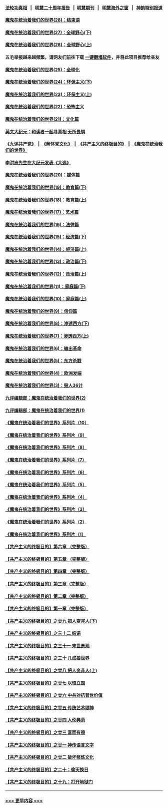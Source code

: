 #### [法轮功真相](https://github.com/gfw-breaker/truth/blob/master/README.md?t=0) &nbsp;&nbsp;|&nbsp;&nbsp; [明慧二十周年报告](https://github.com/gfw-breaker/mh-reports/blob/master/README.md?t=0) &nbsp;&nbsp;|&nbsp;&nbsp;[明慧期刊](https://github.com/gfw-breaker/mh-qikan) &nbsp;&nbsp;|&nbsp;&nbsp; [明慧海外之窗](https://github.com/gfw-breaker/mh-news/blob/master/README.md?t=0) &nbsp;&nbsp;|&nbsp;&nbsp; [神韵特别报道](https://github.com/gfw-breaker/mh-news/blob/master/shenyun.md?t=0)
#### [魔鬼在统治着我们的世界(28)：结束语](../pages/nsc422/n10936246.md?t=07210151) 
#### [魔鬼在统治着我们的世界(27)：全球野心(下)](../pages/nsc422/n10928319.md?t=07210151) 
#### [魔鬼在统治着我们的世界(26)：全球野心(上)](../pages/nsc422/n10900318.md?t=07210151) 
#### 五毛举报越来越频繁，请网友们前往下载 [一键翻墙软件](https://github.com/gfw-breaker/ssr-accounts)，并将此项目推荐给亲友
#### [魔鬼在统治着我们的世界(25)：全球化](../pages/nsc422/n10788205.md?t=07210151) 
#### [魔鬼在统治着我们的世界(24)：环保主义(下)](../pages/nsc422/n10695307.md?t=07210151) 
#### [魔鬼在统治着我们的世界(23)：环保主义(上)](../pages/nsc422/n10688613.md?t=07210151) 
#### [魔鬼在统治着我们的世界(22)：恐怖主义](../pages/nsc422/n10614727.md?t=07210151) 
#### [魔鬼在统治着我们的世界(21)：文化篇](../pages/nsc422/n10597706.md?t=07210151) 
#### [英文大纪元：和读者一起寻真相 无所畏惧](../pages/nsc422/n12542027.md?t=07210151) 
#### [《九评共产党》](https://github.com/begood0513/9ping.md/blob/master/README.md) &nbsp;|&nbsp; [《解体党文化》](../../../../jtdwh.md/blob/master/README.md)  &nbsp;|&nbsp; [《共产主义的终极目的》](../../../../gczydzjmd.md/blob/master/README.md) &nbsp;|&nbsp; [《魔鬼在统治我们的世界》](../../../../mgztzwmdsj.md/blob/master/README.md) 
#### [李洪志先生在大纪元发表《大选》](../pages/nsc422/n12534746.md?t=07210151) 
#### [魔鬼在统治着我们的世界(20)：媒体篇](../pages/nsc422/n10586579.md?t=07210151) 
#### [魔鬼在统治着我们的世界(19)：教育篇(下)](../pages/nsc422/n10564808.md?t=07210151) 
#### [魔鬼在统治着我们的世界(18)：教育篇(上)](../pages/nsc422/n10526970.md?t=07210151) 
#### [魔鬼在统治着我们的世界(17)：艺术篇](../pages/nsc422/n10499093.md?t=07210151) 
#### [魔鬼在统治着我们的世界(16)：法律篇](../pages/nsc422/n10485969.md?t=07210151) 
#### [魔鬼在统治着我们的世界(15)：经济篇(下)](../pages/nsc422/n10469975.md?t=07210151) 
#### [魔鬼在统治着我们的世界(14)：经济篇(上)](../pages/nsc422/n10457370.md?t=07210151) 
#### [魔鬼在统治着我们的世界(13)：政治篇(下)](../pages/nsc422/n10448270.md?t=07210151) 
#### [魔鬼在统治着我们的世界(12)：政治篇(上)](../pages/nsc422/n10444576.md?t=07210151) 
#### [魔鬼在统治着我们的世界(11)：家庭篇(下)](../pages/nsc422/n10440961.md?t=07210151) 
#### [魔鬼在统治着我们的世界(10)：家庭篇(上)](../pages/nsc422/n10435448.md?t=07210151) 
#### [魔鬼在统治着我们的世界(9)：信仰篇](../pages/nsc422/n10432159.md?t=07210151) 
#### [魔鬼在统治着我们的世界(8)：渗透西方(下)](../pages/nsc422/n10429603.md?t=07210151) 
#### [魔鬼在统治着我们的世界(7)：渗透西方(上)](../pages/nsc422/n10426013.md?t=07210151) 
#### [魔鬼在统治着我们的世界(6)：输出革命](../pages/nsc422/n10421536.md?t=07210151) 
#### [魔鬼在统治着我们的世界(5)：东方杀戮](../pages/nsc422/n10417707.md?t=07210151) 
#### [魔鬼在统治着我们的世界(4)：欧洲发端](../pages/nsc422/n10414890.md?t=07210151) 
#### [魔鬼在统治着我们的世界(3)：毁人36计](../pages/nsc422/n10411583.md?t=07210151) 
#### [九评编辑部：魔鬼在统治着我们的世界(2)](../pages/nsc422/n10410036.md?t=07210151) 
#### [九评编辑部：魔鬼在统治着我们的世界(1)](../pages/nsc422/n10406825.md?t=07210151) 
#### [《魔鬼在统治着我们的世界》系列片（10）](../pages/nsc422/n12292670.md?t=07210151) 
#### [《魔鬼在统治着我们的世界》系列片（9）](../pages/nsc422/n12290859.md?t=07210151) 
#### [《魔鬼在统治着我们的世界》系列片（8）](../pages/nsc422/n12287445.md?t=07210151) 
#### [《魔鬼在统治着我们的世界》系列片（7）](../pages/nsc422/n12283425.md?t=07210151) 
#### [《魔鬼在统治着我们的世界》系列片（6）](../pages/nsc422/n12282314.md?t=07210151) 
#### [《魔鬼在统治着我们的世界》系列片（5）](../pages/nsc422/n12281419.md?t=07210151) 
#### [《魔鬼在统治着我们的世界》系列片（4）](../pages/nsc422/n12274024.md?t=07210151) 
#### [《魔鬼在统治着我们的世界》系列片（3）](../pages/nsc422/n12271322.md?t=07210151) 
#### [《魔鬼在统治着我们的世界》系列片（2）](../pages/nsc422/n12269049.md?t=07210151) 
#### [《魔鬼在统治着我们的世界》系列片（1）](../pages/nsc422/n12267575.md?t=07210151) 
#### [【共产主义的终极目的】第六章 （完整版）](../pages/nsc422/n11428913.md?t=07210151) 
#### [【共产主义的终极目的】第五章 （完整版）](../pages/nsc422/n11428912.md?t=07210151) 
#### [【共产主义的终极目的】第四章 （完整版）](../pages/nsc422/n11428907.md?t=07210151) 
#### [【共产主义的终极目的】第三章（完整版）](../pages/nsc422/n11428848.md?t=07210151) 
#### [【共产主义的终极目的】第二章（完整版）](../pages/nsc422/n11428831.md?t=07210151) 
#### [【共产主义的终极目的】第一章（完整版）](../pages/nsc422/n11417651.md?t=07210151) 
#### [【共产主义的终极目的】之廿九 把人变非人(下)](../pages/nsc422/n11344140.md?t=07210151) 
#### [【共产主义的终极目的】之三十二 结语](../pages/nsc422/n11360535.md?t=07210151) 
#### [【共产主义的终极目的】之三十一 末世景观](../pages/nsc422/n11351129.md?t=07210151) 
#### [【共产主义的终极目的】之三十 几成狼世界](../pages/nsc422/n11348280.md?t=07210151) 
#### [【共产主义的终极目的】之廿八 把人变非人(上)](../pages/nsc422/n11340492.md?t=07210151) 
#### [【共产主义的终极目的】之廿七 以恨立国](../pages/nsc422/n11336944.md?t=07210151) 
#### [【共产主义的终极目的】之廿六 中共对抗普世价值](../pages/nsc422/n11324785.md?t=07210151) 
#### [【共产主义的终极目的】之廿五 传统艺术颂神](../pages/nsc422/n11296396.md?t=07210151) 
#### [【共产主义的终极目的】之廿四 人伦典范](../pages/nsc422/n11296397.md?t=07210151) 
#### [【共产主义的终极目的】之廿三 富而有德](../pages/nsc422/n11283598.md?t=07210151) 
#### [【共产主义的终极目的】之廿一 神传语言文字](../pages/nsc422/n11263265.md?t=07210151) 
#### [【共产主义的终极目的】之廿二 破坏修炼文化](../pages/nsc422/n11245728.md?t=07210151) 
#### [【共产主义的终极目的】之二十：偷天换日](../pages/nsc422/n11238846.md?t=07210151) 
#### [【共产主义的终极目的】之十九：打开地狱门](../pages/nsc422/n11206376.md?t=07210151) 

----
#### [ >>> 更早内容 <<< ](../indexes/nsc422-earlier.md)
